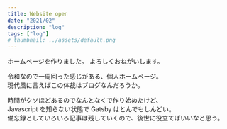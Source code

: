 ```yaml
---
title: Website open
date: "2021/02"
description: "log"
tags: ["log"]
# thumbnail: ../assets/default.png
---
```


ホームページを作りました。
よろしくおねがいします。

令和なので一周回った感じがある、個人ホームページ。  
現代風に言えばこの体裁はブログなんだろうか。

時間がクソほどあるのでなんとなくで作り始めたけど、  
Javascript を知らない状態で Gatsby はとんでもしんどい。  
備忘録としていろいろ記事は残していくので、後世に役立てばいいなと思う。
